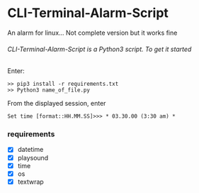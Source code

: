 # CLI-Terminal-Alarm-Script
An alarm for linux... Not complete version but it works fine

###### CLI-Terminal-Alarm-Script is a Python3 script. To get it started
Enter:
```
>> pip3 install -r requirements.txt
>> Python3 name_of_file.py
```
From the displayed session, enter
```
Set time [format::HH.MM.SS]>>> * 03.30.00 (3:30 am) *
```
### requirements
- [x] datetime
- [x] playsound
- [x] time
- [x] os
- [x] textwrap
